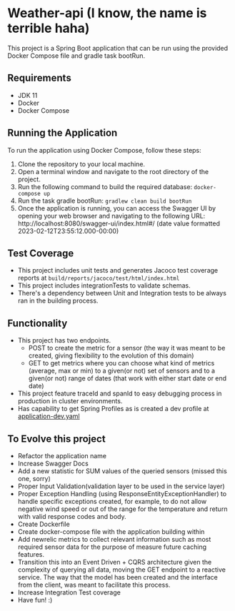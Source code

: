 # Weather-api (I know, the name is terrible haha)

This project is a Spring Boot application that can be run using the provided Docker Compose file and gradle task bootRun.

## Requirements

- JDK 11
- Docker
- Docker Compose

## Running the Application

To run the application using Docker Compose, follow these steps:

1. Clone the repository to your local machine.
2. Open a terminal window and navigate to the root directory of the project.
3. Run the following command to build the required database:
    ```docker-compose up```
4. Run the task gradle bootRun: ```gradlew clean build bootRun```
5. Once the application is running, you can access the Swagger UI by opening your web browser and navigating to the following URL: http://localhost:8080/swagger-ui/index.html#/
   (date value formatted 2023-02-12T23:55:12.000-00:00)

## Test Coverage
* This project includes unit tests and generates Jacoco test coverage reports at ```build/reports/jacoco/test/html/index.html```
* This project includes integrationTests to validate schemas.
* There's a dependency between Unit and Integration tests to be always ran in the building process.

## Functionality
* This project has two endpoints.
  * POST to create the metric for a sensor (the way it was meant to be created, giving flexibility to the evolution of this domain)
  * GET to get metrics where you can choose what kind of metrics (average, max or min) to a given(or not) set of sensors and to a given(or not) range of dates (that work with either start date or end date)
* This project feature traceId and spanId to easy debugging process in production in cluster environments.
* Has capability to get Spring Profiles as is created a dev profile at [application-dev.yaml](src/main/resources/application-dev.yaml) 
## To Evolve this project
* Refactor the application name
* Increase Swagger Docs
* Add a new statistic for SUM values of the queried sensors (missed this one, sorry)
* Proper Input Validation(validation layer to be used in the service layer)
* Proper Exception Handling (using ResponseEntityExceptionHandler) to handle specific exceptions created, for example, to do not allow negative wind speed or out of the range for the temperature and return with valid response codes and body.
* Create Dockerfile
* Create docker-compose file with the application building within
* Add newrelic metrics to collect relevant information such as most required sensor data for the purpose of measure future caching features.
* Transition this into an Event Driven + CQRS architecture given the complexity of querying all data, moving the GET endpoint to a reactive service. The way that the model has been created and the interface from the client, was meant to facilitate this process.
* Increase Integration Test coverage
* Have fun! :)
